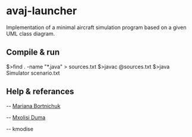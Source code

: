 # avaj-launcher
Implementation of a minimal aircraft simulation program based on a given UML class diagram. 

## Compile & run

$>find . -name "*.java" > sources.txt
$>javac @sources.txt
$>java Simulator scenario.txt

## Help & referances

-- [Mariana Bortnichuk](https://github.com/mbortnichuk)

-- [Mxolisi Duma](https://github.com/mduma123)

-- kmodise